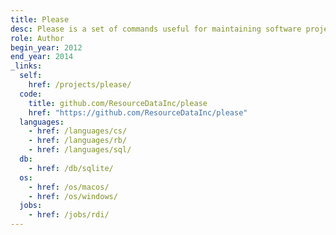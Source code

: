 ```yaml
---
title: Please
desc: Please is a set of commands useful for maintaining software projects.
role: Author
begin_year: 2012
end_year: 2014
_links:
  self:
    href: /projects/please/
  code:
    title: github.com/ResourceDataInc/please
    href: "https://github.com/ResourceDataInc/please"
  languages:
    - href: /languages/cs/
    - href: /languages/rb/
    - href: /languages/sql/
  db:
    - href: /db/sqlite/
  os:
    - href: /os/macos/
    - href: /os/windows/
  jobs:
    - href: /jobs/rdi/
---
```


